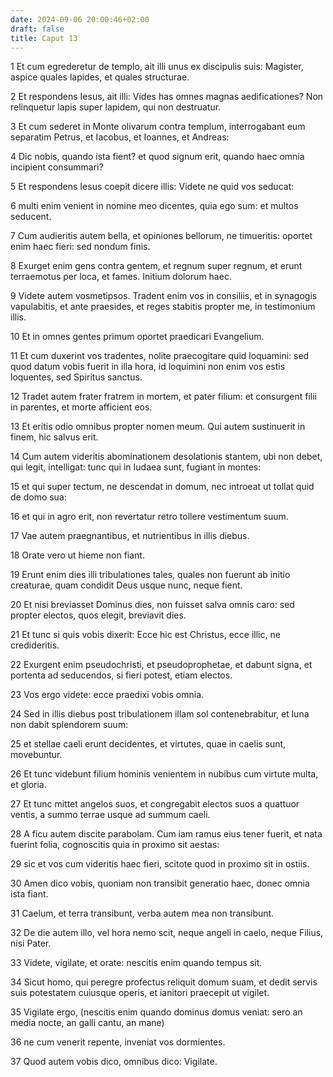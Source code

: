 ```yaml
---
date: 2024-09-06 20:00:46+02:00
draft: false
title: Caput 13
---
```





1 Et cum egrederetur de templo, ait illi unus ex discipulis suis: Magister, aspice quales lapides, et quales structurae.

2 Et respondens Iesus, ait illi: Vides has omnes magnas aedificationes? Non relinquetur lapis super lapidem, qui non destruatur.

3 Et cum sederet in Monte olivarum contra templum, interrogabant eum separatim Petrus, et Iacobus, et Ioannes, et Andreas:

4 Dic nobis, quando ista fient? et quod signum erit, quando haec omnia incipient consummari?

5 Et respondens Iesus coepit dicere illis: Videte ne quid vos seducat:

6 multi enim venient in nomine meo dicentes, quia ego sum: et multos seducent.

7 Cum audieritis autem bella, et opiniones bellorum, ne timueritis: oportet enim haec fieri: sed nondum finis.

8 Exurget enim gens contra gentem, et regnum super regnum, et erunt terraemotus per loca, et fames. Initium dolorum haec.

9 Videte autem vosmetipsos. Tradent enim vos in consiliis, et in synagogis vapulabitis, et ante praesides, et reges stabitis propter me, in testimonium illis.

10 Et in omnes gentes primum oportet praedicari Evangelium.

11 Et cum duxerint vos tradentes, nolite praecogitare quid loquamini: sed quod datum vobis fuerit in illa hora, id loquimini non enim vos estis loquentes, sed Spiritus sanctus.

12 Tradet autem frater fratrem in mortem, et pater filium: et consurgent filii in parentes, et morte afficient eos.

13 Et eritis odio omnibus propter nomen meum. Qui autem sustinuerit in finem, hic salvus erit.

14 Cum autem videritis abominationem desolationis stantem, ubi non debet, qui legit, intelligat: tunc qui in Iudaea sunt, fugiant in montes:

15 et qui super tectum, ne descendat in domum, nec introeat ut tollat quid de domo sua:

16 et qui in agro erit, non revertatur retro tollere vestimentum suum.

17 Vae autem praegnantibus, et nutrientibus in illis diebus.

18 Orate vero ut hieme non fiant.

19 Erunt enim dies illi tribulationes tales, quales non fuerunt ab initio creaturae, quam condidit Deus usque nunc, neque fient.

20 Et nisi breviasset Dominus dies, non fuisset salva omnis caro: sed propter electos, quos elegit, breviavit dies.

21 Et tunc si quis vobis dixerit: Ecce hic est Christus, ecce illic, ne credideritis.

22 Exurgent enim pseudochristi, et pseudoprophetae, et dabunt signa, et portenta ad seducendos, si fieri potest, etiam electos.

23 Vos ergo videte: ecce praedixi vobis omnia.

24 Sed in illis diebus post tribulationem illam sol contenebrabitur, et luna non dabit splendorem suum:

25 et stellae caeli erunt decidentes, et virtutes, quae in caelis sunt, movebuntur.

26 Et tunc videbunt filium hominis venientem in nubibus cum virtute multa, et gloria.

27 Et tunc mittet angelos suos, et congregabit electos suos a quattuor ventis, a summo terrae usque ad summum caeli.

28 A ficu autem discite parabolam. Cum iam ramus eius tener fuerit, et nata fuerint folia, cognoscitis quia in proximo sit aestas:

29 sic et vos cum videritis haec fieri, scitote quod in proximo sit in ostiis.

30 Amen dico vobis, quoniam non transibit generatio haec, donec omnia ista fiant.

31 Caelum, et terra transibunt, verba autem mea non transibunt.

32 De die autem illo, vel hora nemo scit, neque angeli in caelo, neque Filius, nisi Pater.

33 Videte, vigilate, et orate: nescitis enim quando tempus sit.

34 Sicut homo, qui peregre profectus reliquit domum suam, et dedit servis suis potestatem cuiusque operis, et ianitori praecepit ut vigilet.

35 Vigilate ergo, (nescitis enim quando dominus domus veniat: sero an media nocte, an galli cantu, an mane)

36 ne cum venerit repente, inveniat vos dormientes.

37 Quod autem vobis dico, omnibus dico: Vigilate.

